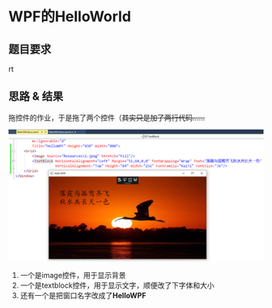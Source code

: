 # WPF的HelloWorld
## 题目要求
rt
## 思路 & 结果
拖控件的作业，于是拖了两个控件（~~其实只是加了两行代码……~~

![](pic/res.png)

1. 一个是image控件，用于显示背景
2. 一个是textblock控件，用于显示文字，顺便改了下字体和大小
3. 还有一个是把窗口名字改成了**HelloWPF**
